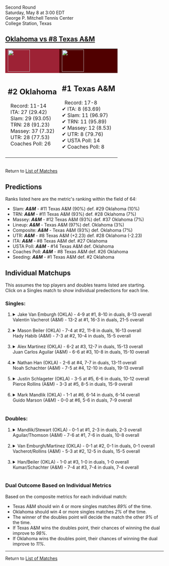 Second Round  
Saturday, May 8 at 3:00 EDT  
George P. Mitchell Tennis Center  
College Station, Texas  
## [Oklahoma vs #8 Texas A&M](https://www.ncaa.com/game/5833405)  

<table><tr style="background-color: #d9d9d9 !important"><td style="background-color: #9D2235 !important"><img src="https://www.ncaa.com/sites/default/files/images/logos/schools/o/oklahoma.70.png" width="70" height="70" /></td><td style="background-color: #500000 !important"><img src="https://www.ncaa.com/sites/default/files/images/logos/schools/t/texas-am.70.png" width="70" height="70" /></td></tr><tr>
<td>  

<h2>#2 Oklahoma</h2>  
&nbsp; Record: 11-14<br>  
&nbsp; ITA: 27 (29.42)<br>  
&nbsp; Slam: 29 (93.05)<br>  
&nbsp; TRN: 28 (91.23)<br>  
&nbsp; Massey: 37 (7.32)<br>  
&nbsp; UTR: 28 (77.53)<br>  
&nbsp; Coaches Poll: 26<br>  
<br>  

</td>
<td>  

<h2>#1 Texas A&M</h2>  
&nbsp; Record: 17-8<br>  
&#10004; ITA: 8 (63.69)<br>  
&#10004; Slam: 11 (96.97)<br>  
&#10004; TRN: 11 (95.89)<br>  
&#10004; Massey: 12 (8.53)<br>  
&#10004; UTR: 8 (79.76)<br>  
&#10004; USTA Poll: 14<br>  
&#10004; Coaches Poll: 8<br>  
<br>  

</td>
</tr></table>  


<br>Return to [List of Matches](../index.md)  

## Predictions  

Ranks listed here are the metric's ranking within the field of 64:  
- Slam: ***A&M*** - #11 Texas A&M (90%) def. #29 Oklahoma (10%)  
- TRN: ***A&M*** - #11 Texas A&M (93%) def. #28 Oklahoma (7%)  
- Massey: ***A&M*** - #12 Texas A&M (93%) def. #37 Oklahoma (7%)  
- Lineup: ***A&M*** - Texas A&M (97%) def. Oklahoma (3%)  
- Composite: ***A&M*** - Texas A&M (93%) def. Oklahoma (7%)  
- UTR: ***A&M*** - #8 Texas A&M (+2.23) def. #28 Oklahoma (-2.23)  
- ITA: ***A&M*** - #8 Texas A&M def. #27 Oklahoma  
- USTA Poll: ***A&M*** - #14 Texas A&M def. Oklahoma  
- Coaches Poll: ***A&M*** - #8 Texas A&M def. #26 Oklahoma  
- Seeding: ***A&M*** - #1 Texas A&M def. #2 Oklahoma  

## Individual Matchups  
This assumes the top players and doubles teams listed are starting.  
Click on a Singles match to show individual predections for each line.  

### Singles:  

<ol>
<li><details>
<summary markdown="span">Jake Van Emburgh (OKLA) - 4-9 at #1, 8-10 in duals, 8-13 overall<br>Valentin Vacherot (A&M) - 13-2 at #1, 16-3 in duals, 21-5 overall</summary>
<h4>Predictions</h4><ul>
<li>Slam: <b><i>A&M</i></b> - Vacherot (91%) def. Emburgh (9%)</li>  
<li>TRN: <b><i>A&M</i></b> - Vacherot (94%) def. Emburgh (6%)</li>  
<li>Massey: <b><i>A&M</i></b> - Vacherot (95%) def. Emburgh (5%)</li>  
<li>UTR: <b><i>A&M</i></b> - Vacherot (90%) def. Emburgh (10%)</li>  
<li>Composite: <b><i>A&M</i></b> - Vacherot (93%) def. Emburgh (7%)</li>  
<li>ITA: <b><i>A&M</i></b> - Vacherot (51.31) def. Emburgh (7.98)</li>  
</ul>
</details>&nbsp;</li>
<li><details>
<summary markdown="span">Mason Beiler (OKLA) - 7-4 at #2, 11-8 in duals, 16-13 overall<br>Hady Habib (A&M) - 7-3 at #2, 10-4 in duals, 15-5 overall</summary>
<h4>Predictions</h4><ul>
<li>Slam: <b><i>A&M</i></b> - Habib (86%) def. Beiler (14%)</li>  
<li>TRN: <b><i>A&M</i></b> - Habib (84%) def. Beiler (16%)</li>  
<li>Massey: <b><i>A&M</i></b> - Habib (84%) def. Beiler (16%)</li>  
<li>UTR: <b><i>A&M</i></b> - Habib (86%) def. Beiler (14%)</li>  
<li>Composite: <b><i>A&M</i></b> - Habib (85%) def. Beiler (15%)</li>  
<li>ITA: <b><i>A&M</i></b> - Habib (54.57) def. Beiler (10.05)</li>  
</ul>
</details>&nbsp;</li>
<li><details>
<summary markdown="span">Alex Martinez (OKLA) - 6-2 at #3, 12-7 in duals, 15-13 overall<br>Juan Carlos Aguilar (A&M) - 6-6 at #3, 10-8 in duals, 15-10 overall</summary>
<h4>Predictions</h4><ul>
<li>Slam: <b><i>A&M</i></b> - Aguilar (75%) def. Martinez (25%)</li>  
<li>TRN: <b><i>A&M</i></b> - Aguilar (75%) def. Martinez (25%)</li>  
<li>Massey: <b><i>A&M</i></b> - Aguilar (70%) def. Martinez (30%)</li>  
<li>UTR: <b><i>A&M</i></b> - Aguilar (84%) def. Martinez (16%)</li>  
<li>Composite: <b><i>A&M</i></b> - Aguilar (76%) def. Martinez (24%)</li>  
<li>ITA: <b><i>A&M</i></b> - Aguilar (23.98) def. Martinez (2.93)</li>  
</ul>
</details>&nbsp;</li>
<li><details>
<summary markdown="span">Nathan Han (OKLA) - 2-6 at #4, 7-7 in duals, 13-11 overall<br>Noah Schachter (A&M) - 7-5 at #4, 12-10 in duals, 19-13 overall</summary>
<h4>Predictions</h4><ul>
<li>Slam: <b><i>A&M</i></b> - Schachter (68%) def. Han (32%)</li>  
<li>TRN: <b><i>A&M</i></b> - Schachter (65%) def. Han (35%)</li>  
<li>Massey: <b><i>A&M</i></b> - Schachter (62%) def. Han (38%)</li>  
<li>UTR: <b><i>A&M</i></b> - Schachter (62%) def. Han (38%)</li>  
<li>Composite: <b><i>A&M</i></b> - Schachter (64%) def. Han (36%)</li>  
<li>ITA: <b><i>A&M</i></b> - Schachter (6.58) def. Han (1.72)</li>  
</ul>
</details>&nbsp;</li>
<li><details>
<summary markdown="span">Justin Schlageter (OKLA) - 3-5 at #5, 6-6 in duals, 10-12 overall<br>Pierce Rollins (A&M) - 3-3 at #5, 8-5 in duals, 15-9 overall</summary>
<h4>Predictions</h4><ul>
<li>Slam: <b><i>A&M</i></b> - Rollins (79%) def. Schlageter (21%)</li>  
<li>TRN: <b><i>A&M</i></b> - Rollins (84%) def. Schlageter (16%)</li>  
<li>Massey: <b><i>A&M</i></b> - Rollins (78%) def. Schlageter (22%)</li>  
<li>UTR: <b><i>A&M</i></b> - Rollins (80%) def. Schlageter (20%)</li>  
<li>Composite: <b><i>A&M</i></b> - Rollins (80%) def. Schlageter (20%)</li>  
<li>ITA: <b><i>A&M</i></b> - Rollins (5.08) def. Schlageter (0.00)</li>  
</ul>
</details>&nbsp;</li>
<li><details>
<summary markdown="span">Mark Mandlik (OKLA) - 1-1 at #6, 6-14 in duals, 6-14 overall<br>Guido Marson (A&M) - 0-0 at #6, 5-6 in duals, 7-9 overall</summary>
<h4>Predictions</h4><ul>
<li>Slam: <b><i>A&M</i></b> - Marson (63%) def. Mandlik (37%)</li>  
<li>TRN: <b><i>A&M</i></b> - Marson (75%) def. Mandlik (25%)</li>  
<li>Massey: <b><i>A&M</i></b> - Marson (76%) def. Mandlik (24%)</li>  
<li>UTR: <b><i>A&M</i></b> - Marson (67%) def. Mandlik (33%)</li>  
<li>Composite: <b><i>A&M</i></b> - Marson (70%) def. Mandlik (30%)</li>  
<li>ITA: <b><i>A&M</i></b> - Marson (1.86) def. Mandlik (0.00)</li>  
</ul>
</details>&nbsp;</li>
</ol>

### Doubles:  

<ol>
<li><details>
<summary markdown="span">Mandlik/Stewart (OKLA) - 0-1 at #1, 2-3 in duals, 2-3 overall<br>Aguilar/Thomson (A&M) - 7-6 at #1, 7-6 in duals, 10-8 overall</summary>
<br>Sorry, we don't have any metrics for this match
</details>&nbsp;</li>
<li><details>
<summary markdown="span">Van Emburgh/Martinez (OKLA) - 0-1 at #2, 0-1 in duals, 0-1 overall<br>Vacherot/Rollins (A&M) - 5-3 at #2, 12-5 in duals, 15-5 overall</summary>
<br>Sorry, we don't have any metrics for this match
</details>&nbsp;</li>
<li><details>
<summary markdown="span">Han/Beiler (OKLA) - 1-0 at #3, 1-0 in duals, 1-0 overall<br>Kumar/Schachter (A&M) - 7-4 at #3, 7-4 in duals, 7-4 overall</summary>
<br>Sorry, we don't have any metrics for this match
</details>&nbsp;</li>
</ol>

### Dual Outcome Based on Individual Metrics  
  
Based on the composite metrics for each individual match:  
- Texas A&M should win 4 or more singles matches _89%_ of the time.  
- Oklahoma should win 4 or more singles matches _2%_ of the time.  
- The winner of the doubles point will decide the match the other _9%_ of the time.  
- If Texas A&M wins the doubles point, their chances of winning the dual improve to _98%_.  
- If Oklahoma wins the doubles point, their chances of winning the dual improve to _11%_.  
  
------

Return to [List of Matches](../index.md)  
